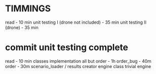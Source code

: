 TIMMINGS
========

read - 10 min
unit testing I (drone not included) - 35 min
unit testing II (drone) - 35 min
# commit unit testing complete
read - 10 min
classes implementation
  all but order - 1h
  order_bug - 40m
  order - 30m
scenario_loader / results creator
engine class
trivial engine
